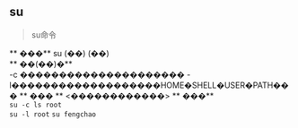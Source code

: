## su ##
> su命令

** ���**  su (��) (��)  
** ��(��)�**  
-c <command>���������������������
-l�������������������HOME�SHELL�USER�PATH���
** ��� **  <������������>
** ���**  
`su -c ls root`  
`su -l root`
`su fengchao`

